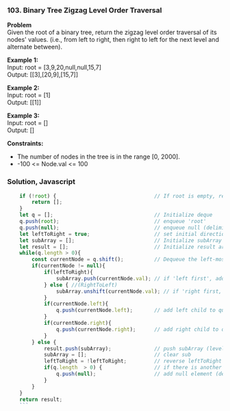 ### 103. Binary Tree Zigzag Level Order Traversal

**Problem**\
Given the root of a binary tree, return the zigzag level order traversal of its nodes' values. (i.e., from left to right, then right to left for the next level and alternate between).

**Example 1:**\
Input: root = [3,9,20,null,null,15,7]\
Output: [[3],[20,9],[15,7]]

**Example 2:**\
Input: root = [1]\
Output: [[1]]

**Example 3:**\
Input: root = []\
Output: []

**Constraints:**
- The number of nodes in the tree is in the range [0, 2000].
- -100 <= Node.val <= 100

### Solution, Javascript
```javascript
    if (!root) {                                // If root is empty, return empty array
        return [];
    }
    let q = [];                                 // Initialize deque
    q.push(root);                               // enqueue 'root'
    q.push(null);                               // enqueue null (delimiter)
    let leftToRight = true;                     // set initial direction for adding to subArray
    let subArray = [];                          // Initialize subArray
    let result = [];                            // Initialize result array that will hold final result
    while(q.length > 0){
        const currentNode = q.shift();          // Dequeue the left-most node as 'currentNode'
        if(currentNode != null){
            if(leftToRight){
                subArray.push(currentNode.val); // if 'left first', add node value to back of array
            } else { //(RightToLeft)
                subArray.unshift(currentNode.val); // if 'right first, add node to left front of array
            }
            if(currentNode.left){
                q.push(currentNode.left);       // add left child to queue
            }
            if(currentNode.right){
                q.push(currentNode.right);      // add right child to queue 
            }
        } else {
            result.push(subArray);              // push subArray (level array) to result
            subArray = [];                      // clear sub
            leftToRight = !leftToRight;         // reverse leftToRight
            if(q.length  > 0) {                 // if there is another level to process, 
                q.push(null);                   // add null element (delimiter) to end of queue
            } 
        }
    }
    return result;
    ```